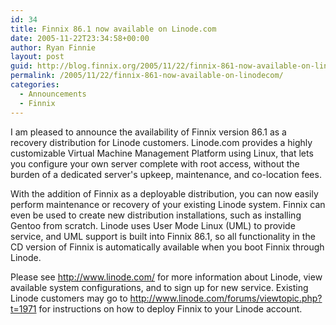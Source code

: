 ```yaml
---
id: 34
title: Finnix 86.1 now available on Linode.com
date: 2005-11-22T23:34:58+00:00
author: Ryan Finnie
layout: post
guid: http://blog.finnix.org/2005/11/22/finnix-861-now-available-on-linodecom/
permalink: /2005/11/22/finnix-861-now-available-on-linodecom/
categories:
  - Announcements
  - Finnix
---
```

I am pleased to announce the availability of Finnix version 86.1 as a recovery distribution for Linode customers. Linode.com provides a highly customizable Virtual Machine Management Platform using Linux, that lets you configure your own server complete with root access, without the burden of a dedicated server's upkeep, maintenance, and co-location fees. 

With the addition of Finnix as a deployable distribution, you can now easily perform maintenance or recovery of your existing Linode system. Finnix can even be used to create new distribution installations, such as installing Gentoo from scratch. Linode uses User Mode Linux (UML) to provide service, and UML support is built into Finnix 86.1, so all functionality in the CD version of Finnix is automatically available when you boot Finnix through Linode. 

Please see <http://www.linode.com/> for more information about Linode, view available system configurations, and to sign up for new service. Existing Linode customers may go to <http://www.linode.com/forums/viewtopic.php?t=1971> for instructions on how to deploy Finnix to your Linode account.
